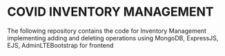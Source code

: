 <h1>COVID INVENTORY MANAGEMENT</h1>
The following repository contains the code for Inventory Management implementing adding and deleting operations using MongoDB, ExpressJS, EJS, AdminLTEBootstrap for frontend